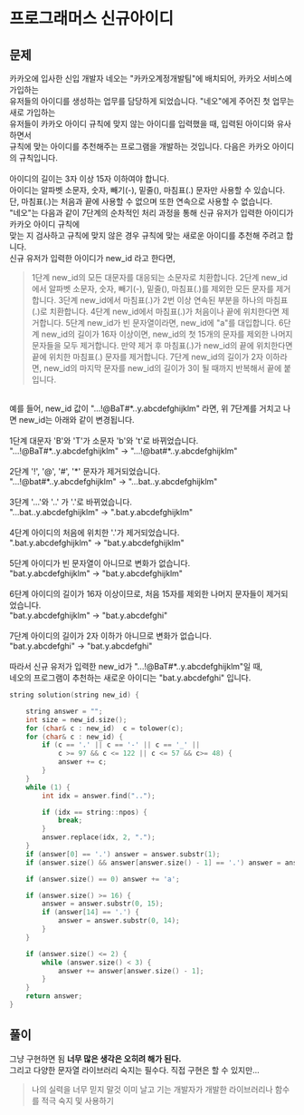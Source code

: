 # 프로그래머스 신규아이디

## 문제

카카오에 입사한 신입 개발자 네오는 "카카오계정개발팀"에 배치되어, 카카오 서비스에 가입하는 </br>
유저들의 아이디를 생성하는 업무를 담당하게 되었습니다. "네오"에게 주어진 첫 업무는 새로 가입하는</br>
유저들이 카카오 아이디 규칙에 맞지 않는 아이디를 입력했을 때, 입력된 아이디와 유사하면서 </br>
규칙에 맞는 아이디를 추천해주는 프로그램을 개발하는 것입니다. 다음은 카카오 아이디의 규칙입니다.</br>
</br>
아이디의 길이는 3자 이상 15자 이하여야 합니다.</br>
아이디는 알파벳 소문자, 숫자, 빼기(-), 밑줄(), 마침표(.) 문자만 사용할 수 있습니다.</br>
단, 마침표(.)는 처음과 끝에 사용할 수 없으며 또한 연속으로 사용할 수 없습니다.</br>
"네오"는 다음과 같이 7단계의 순차적인 처리 과정을 통해 신규 유저가 입력한 아이디가 카카오 아이디 규칙에 </br>
맞는 지 검사하고 규칙에 맞지 않은 경우 규칙에 맞는 새로운 아이디를 추천해 주려고 합니다.</br>
신규 유저가 입력한 아이디가 new_id 라고 한다면,</br>

> 1단계 new_id의 모든 대문자를 대응되는 소문자로 치환합니다.
  2단계 new_id에서 알파벳 소문자, 숫자, 빼기(-), 밑줄(), 마침표(.)를 제외한 모든 문자를 제거합니다.
  3단계 new_id에서 마침표(.)가 2번 이상 연속된 부분을 하나의 마침표(.)로 치환합니다.
  4단계 new_id에서 마침표(.)가 처음이나 끝에 위치한다면 제거합니다.
  5단계 new_id가 빈 문자열이라면, new_id에 "a"를 대입합니다.
  6단계 new_id의 길이가 16자 이상이면, new_id의 첫 15개의 문자를 제외한 나머지 문자들을 모두 제거합니다.
     만약 제거 후 마침표(.)가 new_id의 끝에 위치한다면 끝에 위치한 마침표(.) 문자를 제거합니다.
  7단계 new_id의 길이가 2자 이하라면, new_id의 마지막 문자를 new_id의 길이가 3이 될 때까지 반복해서 끝에 붙입니다.
</br>
예를 들어, new_id 값이 "...!@BaT#*..y.abcdefghijklm" 라면, 위 7단계를 거치고 나면 new_id는 아래와 같이 변경됩니다.</br>
</br>
1단계 대문자 'B'와 'T'가 소문자 'b'와 't'로 바뀌었습니다.</br>
"...!@BaT#*..y.abcdefghijklm" → "...!@bat#*..y.abcdefghijklm"</br>
</br>
2단계 '!', '@', '#', '*' 문자가 제거되었습니다.</br>
"...!@bat#*..y.abcdefghijklm" → "...bat..y.abcdefghijklm"</br>
</br>
3단계 '...'와 '..' 가 '.'로 바뀌었습니다.</br>
"...bat..y.abcdefghijklm" → ".bat.y.abcdefghijklm"</br>
</br>
4단계 아이디의 처음에 위치한 '.'가 제거되었습니다.</br>
".bat.y.abcdefghijklm" → "bat.y.abcdefghijklm"</br>
</br>
5단계 아이디가 빈 문자열이 아니므로 변화가 없습니다.</br>
"bat.y.abcdefghijklm" → "bat.y.abcdefghijklm"</br>
</br>
6단계 아이디의 길이가 16자 이상이므로, 처음 15자를 제외한 나머지 문자들이 제거되었습니다.</br>
"bat.y.abcdefghijklm" → "bat.y.abcdefghi"</br>
</br>
7단계 아이디의 길이가 2자 이하가 아니므로 변화가 없습니다.</br>
"bat.y.abcdefghi" → "bat.y.abcdefghi"</br>
</br>
따라서 신규 유저가 입력한 new_id가 "...!@BaT#*..y.abcdefghijklm"일 때,</br>
네오의 프로그램이 추천하는 새로운 아이디는 "bat.y.abcdefghi" 입니다.</br>

```c++
string solution(string new_id) {

	string answer = "";
	int size = new_id.size();
	for (char& c : new_id)  c = tolower(c);
	for (char& c : new_id) {
		if (c == '.' || c == '-' || c == '_' || 
			c >= 97 && c <= 122 || c <= 57 && c>= 48) {
			answer += c;
		}
	}
	while (1) {
		int idx = answer.find("..");

		if (idx == string::npos) {
			break;
		}
		answer.replace(idx, 2, ".");
	}
	if (answer[0] == '.') answer = answer.substr(1);
	if (answer.size() && answer[answer.size() - 1] == '.') answer = answer.substr(0, answer.size() - 1);

	if (answer.size() == 0) answer += 'a';

	if (answer.size() >= 16) {
		answer = answer.substr(0, 15);
		if (answer[14] == '.') {
			answer = answer.substr(0, 14);
		}
	}

	if (answer.size() <= 2) {
		while (answer.size() < 3) {
			answer += answer[answer.size() - 1];
		}
	}
	return answer;
}
```

## 풀이

그냥 구현하면 됨 **너무 많은 생각은 오히려 해가 된다.** </br>
그리고 다양한 문자열 라이브러리 숙지는 필수다. 직접 구현은 할 수 있지만... </br>

> 나의 실력을 너무 믿지 말것 이미 날고 기는 개발자가 개발한 라이브러리나 함수를 적극 숙지 및 사용하기



